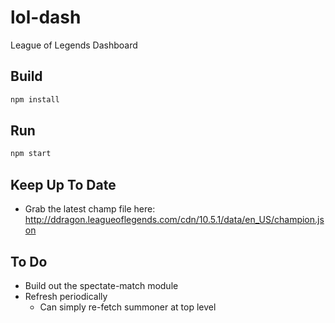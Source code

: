 # lol-dash
League of Legends Dashboard


## Build
```bash
npm install
```


## Run
```bash
npm start
```


## Keep Up To Date
- Grab the latest champ file here: http://ddragon.leagueoflegends.com/cdn/10.5.1/data/en_US/champion.json


## To Do
- Build out the spectate-match module
- Refresh periodically
	- Can simply re-fetch summoner at top level

